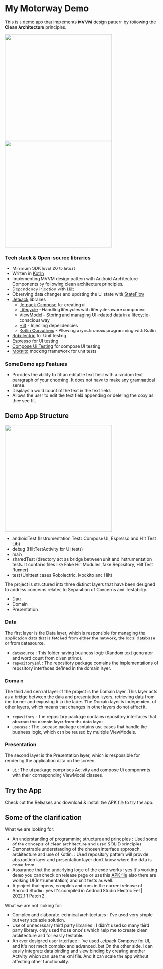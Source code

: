 <h1 align="left">My Motorway Demo </h1>

<p align="left">This is a demo app that implements <b>MVVM</b> design pattern by following the <b>Clean Architecture</b> principles.
</p>

<div class="row">
  <div class="column">
   <img src="appImages/app_screenshot_1.png" width="350"/>
  </div>
  <div class="column">
    <img src="appImages/app_screenshot_2.png" width="350"/>
  </div>
</div>

### Tech stack & Open-source libraries
- Minimum SDK level 26 to latest
- Written in [Kotlin](https://kotlinlang.org/)
- Implementing MVVM design pattern with Android Architecture Components by following clean architecture principles.
- Dependency injection with [Hilt](https://developer.android.com/training/dependency-injection/hilt-android)
- Observing data changes and updating the UI state with [StateFlow](https://kotlinlang.org/api/kotlinx.coroutines/kotlinx-coroutines-core/kotlinx.coroutines.flow/-state-flow/)
- [Jetpack](https://developer.android.com/jetpack) libraries
    - [Jetpack Compose](https://developer.android.com/jetpack/compose) for creating ui.
    - [Lifecycle](https://developer.android.com/topic/libraries/architecture/lifecycle) - Handling lifecycles with lifecycle-aware component
    - [ViewModel](https://developer.android.com/topic/libraries/architecture/viewmodel) - Storing and managing UI-related data in a lifecycle-conscious way
    - [Hilt](https://developer.android.com/training/dependency-injection/hilt-android) - Injecting dependencies
    - [Kotlin Coroutines](https://kotlinlang.org/docs/coroutines-overview.html) - Allowing asynchronous programming with Kotlin
- [Robolectric](https://robolectric.org/) for Unit testing
- [Espresso](https://developer.android.com/training/testing/espresso) for UI testing
- [Compose Ui Testing](https://developer.android.com/jetpack/compose/testing) for compose UI testing
- [Mockito](https://site.mockito.org/) mocking framework for unit tests

### Some Demo app Features
- Provides the ability to fill an editable text field with a random text paragraph of your
  choosing. It does not have to make any grammatical sense.
- Displays a word count of the text in the text field.
- Allows the user to edit the text field appending or deleting the copy as they see fit.


## Demo App Structure
<img src="appImages/app_package_structure.png" width="350"/>

- androidTest (Instrumentation Tests Compose UI, Espresso and Hilt Test Lib)
- debug (HiltTestActivity for UI tests)
- main
- sharedTest (directory act as bridge between unit and instrumentation tests. It contains files like Fake Hilt Modules, fake Repository, Hilt Test Runner)
- test (Unittest cases Robolectric, Mockito and Hilt)

The project is structured into three distinct layers that have been designed to address concerns related to Separation of Concerns and Testability.
- Data
- Domain
- Presentation

### Data
The first layer is the Data layer, which is responsible for managing the application data that is fetched from either the network, the local database or from datasource.
- `datasource` : This folder having business logic (Random text generator and word count from given string).
- `repositoryIml` : The repository package contains the implementations of repository interfaces defined in the domain layer.

### Domain
The third and central layer of the project is the Domain layer.
This layer acts as a bridge between the data and presentation layers, retrieving data from the former and exposing it to the latter.
The Domain layer is independent of other layers, which means that changes in other layers do not affect it.
- `repository` : The repository package contains repository interfaces that abstract the domain layer from the data layer.
- `usecase` : The usecase package contains use cases that handle the business logic, which can be reused by multiple ViewModels.

### Presentation
The second layer is the Presentation layer, which is responsible for rendering the application data on the screen.
- `ui` : The ui package comprises Activity and compose Ui components with their corresponding ViewModel classes.


## Try the App
Check out the [Releases](https://github.com/ddpatel2606/MyMotorwayDemo/releases) and download & install the <a href="apk/app-debug.apk">APK file<a/> to try the app.

## Some of the clarification
What we are looking for:
- An understanding of programming structure and principles : Used some of the concepts of clean architecture and used SOLID principles
- Demonstrable understanding of the chosen interface approach, architecture and use of Kotlin. : Used repository pattern will provide abstraction layer and presentation layer don't know where the data is come from.
- Assurance that the underlying logic of the code works : yes It's working demo you can check on release page or use this <a href="apk/app-debug.apk">APK file<a/> also there are working UI(Instrumentation) and unit tests as well. 
- A project that opens, compiles and runs in the current release of Android Studio : yes It's compiled in Android Studio Electric Eel | 2022.1.1 Patch 2.

What we are not looking for:
- Complex and elaborate technical architectures : I've used very simple but very scalable solution.
- Use of unnecessary third party libraries : I didn't used so many third party library. only used those once's which help me to create clean architecture and for easily testable.
- An over designed user interface : I've used Jetpack Compose for UI, and It's not much complex and advanced. but On the other side, 
I can easily integrate data binding and view binding by creating another Activity which can use the xml file. And It can scale the app without affecting other functionality. 